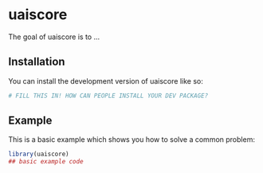
# uaiscore

<!-- badges: start -->
<!-- badges: end -->

The goal of uaiscore is to ...

## Installation

You can install the development version of uaiscore like so:

``` r
# FILL THIS IN! HOW CAN PEOPLE INSTALL YOUR DEV PACKAGE?
```

## Example

This is a basic example which shows you how to solve a common problem:

``` r
library(uaiscore)
## basic example code
```

